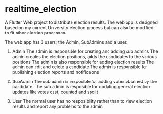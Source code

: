 # realtime_election

A Flutter Web project to distribute election results. The web app is designed based 
on my current University election process but can also be modified to fit other election
processes. 

The web app has 3 users; the Admin, SubAdmins and a user.

1. Admin
The admin is responsible for creating and adding sub admins
The admin creates the election positions, adds the candidates to the various positions
The admin is also responsible for adding election results
The admin can edit and delete a candidate 
The admin is responsible for publishing election reports and notificaions

2. SubAdmin
The sub admin is resposible for adding votes obtained by the candidate.
The sub admin is resposible for updating general election updates like votes cast, counted and spoilt

3. User
The normal user has no resposibility rather than to view election results and report any problems
to the admin
